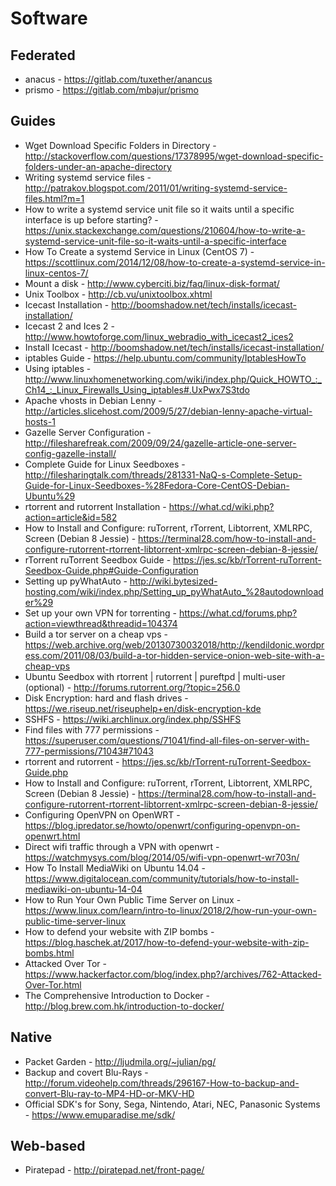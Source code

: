 # Software

## Federated

* anacus - https://gitlab.com/tuxether/anancus
* prismo - https://gitlab.com/mbajur/prismo

## Guides

* Wget Download Specific Folders in Directory - http://stackoverflow.com/questions/17378995/wget-download-specific-folders-under-an-apache-directory
* Writing systemd service files - http://patrakov.blogspot.com/2011/01/writing-systemd-service-files.html?m=1
* How to write a systemd service unit file so it waits until a specific interface is up before starting? - https://unix.stackexchange.com/questions/210604/how-to-write-a-systemd-service-unit-file-so-it-waits-until-a-specific-interface
* How To Create a systemd Service in Linux (CentOS 7) - https://scottlinux.com/2014/12/08/how-to-create-a-systemd-service-in-linux-centos-7/
* Mount a disk - http://www.cyberciti.biz/faq/linux-disk-format/
* Unix Toolbox - http://cb.vu/unixtoolbox.xhtml
* Icecast Installation - http://boomshadow.net/tech/installs/icecast-installation/
* Icecast 2 and Ices 2 - http://www.howtoforge.com/linux_webradio_with_icecast2_ices2
* Install Icecast - http://boomshadow.net/tech/installs/icecast-installation/
* iptables Guide - https://help.ubuntu.com/community/IptablesHowTo
* Using iptables - http://www.linuxhomenetworking.com/wiki/index.php/Quick_HOWTO_:_Ch14_:_Linux_Firewalls_Using_iptables#.UxPwx7S3tdo
* Apache vhosts in Debian Lenny - http://articles.slicehost.com/2009/5/27/debian-lenny-apache-virtual-hosts-1
* Gazelle Server Configuration - http://filesharefreak.com/2009/09/24/gazelle-article-one-server-config-gazelle-install/
* Complete Guide for Linux Seedboxes - http://filesharingtalk.com/threads/281331-NaQ-s-Complete-Setup-Guide-for-Linux-Seedboxes-%28Fedora-Core-CentOS-Debian-Ubuntu%29
* rtorrent and rutorrent Installation - https://what.cd/wiki.php?action=article&id=582
* How to Install and Configure: ruTorrent, rTorrent, Libtorrent, XMLRPC, Screen (Debian 8 Jessie) - https://terminal28.com/how-to-install-and-configure-rutorrent-rtorrent-libtorrent-xmlrpc-screen-debian-8-jessie/
* rTorrent ruTorrent Seedbox Guide - https://jes.sc/kb/rTorrent-ruTorrent-Seedbox-Guide.php#Guide-Configuration
* Setting up pyWhatAuto - http://wiki.bytesized-hosting.com/wiki/index.php/Setting_up_pyWhatAuto_%28autodownloader%29
* Set up your own VPN for torrenting - https://what.cd/forums.php?action=viewthread&threadid=104374
* Build a tor server on a cheap vps - https://web.archive.org/web/20130730032018/http://kendildonic.wordpress.com/2011/08/03/build-a-tor-hidden-service-onion-web-site-with-a-cheap-vps
* Ubuntu Seedbox with rtorrent | rutorrent | pureftpd | multi-user (optional) - http://forums.rutorrent.org/?topic=256.0
* Disk Encryption: hard and flash drives - https://we.riseup.net/riseuphelp+en/disk-encryption-kde
* SSHFS - https://wiki.archlinux.org/index.php/SSHFS
* Find files with 777 permissions - https://superuser.com/questions/71041/find-all-files-on-server-with-777-permissions/71043#71043
* rtorrent and rutorrent - https://jes.sc/kb/rTorrent-ruTorrent-Seedbox-Guide.php
* How to Install and Configure: ruTorrent, rTorrent, Libtorrent, XMLRPC, Screen (Debian 8 Jessie) - https://terminal28.com/how-to-install-and-configure-rutorrent-rtorrent-libtorrent-xmlrpc-screen-debian-8-jessie/
* Configuring OpenVPN on OpenWRT - https://blog.ipredator.se/howto/openwrt/configuring-openvpn-on-openwrt.html
* Direct wifi traffic through a VPN with openwrt - https://watchmysys.com/blog/2014/05/wifi-vpn-openwrt-wr703n/
* How To Install MediaWiki on Ubuntu 14.04 - https://www.digitalocean.com/community/tutorials/how-to-install-mediawiki-on-ubuntu-14-04
* How to Run Your Own Public Time Server on Linux - https://www.linux.com/learn/intro-to-linux/2018/2/how-run-your-own-public-time-server-linux
* How to defend your website with ZIP bombs - https://blog.haschek.at/2017/how-to-defend-your-website-with-zip-bombs.html
* Attacked Over Tor - https://www.hackerfactor.com/blog/index.php?/archives/762-Attacked-Over-Tor.html
* The Comprehensive Introduction to Docker - http://blog.brew.com.hk/introduction-to-docker/

## Native

* Packet Garden - http://ljudmila.org/~julian/pg/
* Backup and covert Blu-Rays - http://forum.videohelp.com/threads/296167-How-to-backup-and-convert-Blu-ray-to-MP4-HD-or-MKV-HD
* Official SDK's for Sony, Sega, Nintendo, Atari, NEC, Panasonic Systems - https://www.emuparadise.me/sdk/

## Web-based

* Piratepad - http://piratepad.net/front-page/